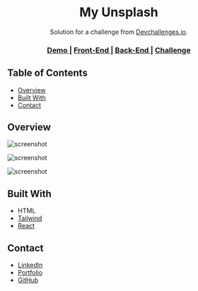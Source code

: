 <!-- Please update value in the {}  -->

<h1 align="center">My Unsplash</h1>
<div align="center">
   Solution for a challenge from  <a href="http://devchallenges.io" target="_blank">Devchallenges.io</a>.
</div>
<div align="center">
  <h3>
    <a href="https://el7amrawy.github.io/my-unsplash/" target="_blank">
      Demo
    </a>
    <span> | </span>
    <a href="https://github.com/el7amrawy/my-unsplash" target="_blank">
      Front-End
    </a>
    <span> | </span>
    <a href="https://github.com/el7amrawy/my-unsplash-api" target="_blank">
      Back-End
    </a>
    <span> | </span>
    <a href="https://devchallenges.io/challenges/rYyhwJAxMfES5jNQ9YsP" target="_blank">
      Challenge
    </a>
  </h3>
</div>
<!-- TABLE OF CONTENTS -->

## Table of Contents

- [Overview](#overview)
- [Built With](#built-with)
- [Contact](#contact)

<!-- OVERVIEW -->

## Overview

 <!-- ![screenshot](https://i.postimg.cc/Y9nFQFt9/screencapture-127-0-0-1-5173-2022-09-28-20-27-05.jpg) -->
 <!-- ![screenshot](https://image---uploader.herokuapp.com/uploaded/image-1664409497838.jpeg) --> 
![screenshot](https://image---uploader.herokuapp.com/uploaded/image-1664409628646.jpeg)

![screenshot](https://i.postimg.cc/7P9sQtZG/2.png)

![screenshot](https://i.postimg.cc/G2hYBKwV/3.png)

## Built With

<!-- This section should list any major frameworks that you built your project using. Here are a few examples.-->

- HTML
- [Tailwind](https://tailwindcss.com/)
- [React](https://reactjs.org/)

## Contact

- [LinkedIn](https://www.linkedin.com/in/aly-hamdy/)
- [Portfolio](https://el7amrawy.github.io/portfolio/)
- [GitHub](https://github.com/el7amrawy/)
